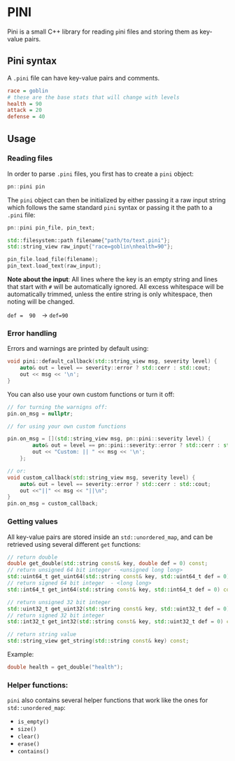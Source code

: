 # PINI

Pini is a small C++ library for reading `p`ini files and storing them as key-value pairs.

## Pini syntax

A `.pini` file can have key-value pairs and comments.

```ini	
race = goblin
# these are the base stats that will change with levels
health = 90
attack = 20
defense = 40

```

## Usage

### Reading files

In order to parse `.pini` files, you first has to create a `pini` object:

```cpp
pn::pini pin
```

The `pini` object can then be initialized by either passing it a raw input string which follows the same standard `pini` syntax or passing it the path to a `.pini` file:

```cpp
pn::pini pin_file, pin_text;

std::filesystem::path filename{"path/to/text.pini"};
std::string_view raw_input{"race=goblin\nhealth=90"};

pin_file.load_file(filename);
pin_text.load_text(raw_input);
```

**Note about the input**:
All lines where the key is an empty string  and lines that start with `#` will be automatically ignored.
All excess whitespace will be automatically trimmed, unless the entire string is only whitespace, then noting will be changed.

` def =  90   `-> `def=90`

### Error handling

Errors and warnings are printed by default using:

```cpp
void pini::default_callback(std::string_view msg, severity level) {
	auto& out = level == severity::error ? std::cerr : std::cout;
	out << msg << '\n';
}
```

You can also use your own custom functions or turn it off:

```cpp
// for turning the warnigns off:
pin.on_msg = nullptr;

// for using your own custom functions

pin.on_msg = [](std::string_view msg, pn::pini::severity level) {
		auto& out = level == pn::pini::severity::error ? std::cerr : std::cout;
		out << "Custom: || " << msg << '\n';
	};

// or:
void custom_callback(std::string_view msg, severity level) {
	auto& out = level == severity::error ? std::cerr : std::cout;
	out <<"||" << msg << "||\n";
}
pin.on_msg = custom_callback;
```

### Getting values

All key-value pairs are stored inside an `std::unordered_map`, and can be retrieved using several different `get` functions: 

```cpp
// return double
double get_double(std::string const& key, double def = 0) const;
// return unsigned 64 bit integer - <unsigned long long>
std::uint64_t get_uint64(std::string const& key, std::uint64_t def = 0) const;
// return signed 64 bit integer  - <long long>
std::int64_t get_int64(std::string const& key, std::int64_t def = 0) const;

// return unsigned 32 bit integer
std::uint32_t get_uint32(std::string const& key, std::uint32_t def = 0) const;
// return signed 32 bit integer
std::int32_t get_int32(std::string const& key, std::uint32_t def = 0) const;

// return string value
std::string_view get_string(std::string const& key) const;
```

Example: 

```cpp
double health = get_double("health");
```

### Helper functions: 

`pini` also contains several helper functions that work like the ones for `std::unordered_map`:

- `is_empty()`
- `size()`
- `clear()`
- `erase()`
- `contains()`


